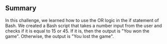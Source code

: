 ## Summary


In this challenge, we learned how to use the OR logic in the if statement of Bash. We created a Bash script that takes a number input from the user and checks if it is equal to 15 or 45. If it is, then the output is "You won the game". Otherwise, the output is "You lost the game".